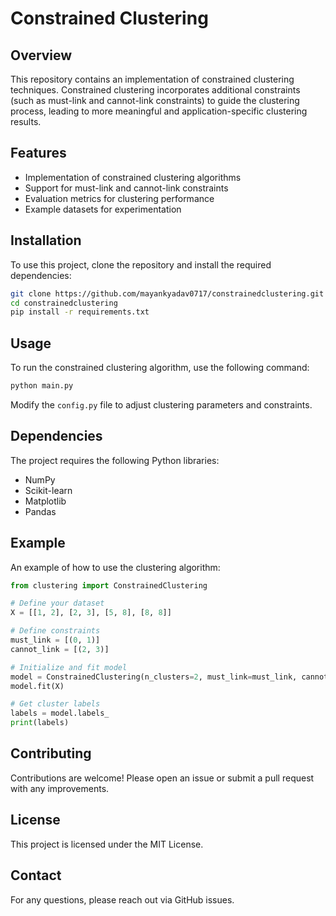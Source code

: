 # Constrained Clustering

## Overview
This repository contains an implementation of constrained clustering techniques. Constrained clustering incorporates additional constraints (such as must-link and cannot-link constraints) to guide the clustering process, leading to more meaningful and application-specific clustering results.

## Features
- Implementation of constrained clustering algorithms
- Support for must-link and cannot-link constraints
- Evaluation metrics for clustering performance
- Example datasets for experimentation

## Installation
To use this project, clone the repository and install the required dependencies:

```bash
git clone https://github.com/mayankyadav0717/constrainedclustering.git
cd constrainedclustering
pip install -r requirements.txt
```

## Usage
To run the constrained clustering algorithm, use the following command:

```bash
python main.py
```

Modify the `config.py` file to adjust clustering parameters and constraints.

## Dependencies
The project requires the following Python libraries:
- NumPy
- Scikit-learn
- Matplotlib
- Pandas

## Example
An example of how to use the clustering algorithm:

```python
from clustering import ConstrainedClustering

# Define your dataset
X = [[1, 2], [2, 3], [5, 8], [8, 8]]

# Define constraints
must_link = [(0, 1)]
cannot_link = [(2, 3)]

# Initialize and fit model
model = ConstrainedClustering(n_clusters=2, must_link=must_link, cannot_link=cannot_link)
model.fit(X)

# Get cluster labels
labels = model.labels_
print(labels)
```

## Contributing
Contributions are welcome! Please open an issue or submit a pull request with any improvements.

## License
This project is licensed under the MIT License.

## Contact
For any questions, please reach out via GitHub issues.

